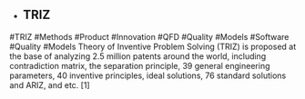 - ## TRIZ
#TRIZ #Methods #Product #Innovation #QFD #Quality #Models #Software #Quality #Models 
Theory of Inventive Problem Solving (TRIZ) is proposed  at the base of analyzing 2.5 million patents around the world,  including contradiction matrix, the separation principle, 39  general engineering parameters, 40 inventive principles,  ideal solutions, 76 standard solutions and ARIZ, and etc. [1]

